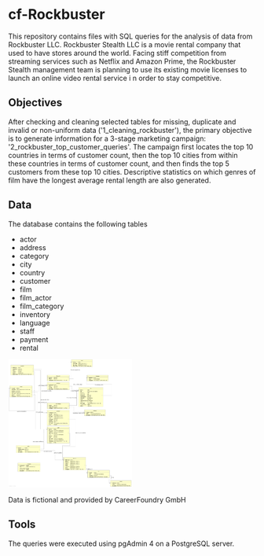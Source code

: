 # cf-Rockbuster

This repository contains files with SQL queries for the analysis of data from Rockbuster LLC. Rockbuster Stealth LLC is a movie rental company that used to have stores around the world. Facing stiff competition from streaming services such as Netflix and Amazon Prime, the Rockbuster Stealth management team is planning to use its existing movie licenses to launch an online video rental service i n order to stay competitive.

Objectives
---
After checking and cleaning selected tables for missing, duplicate and invalid or non-uniform data ('1_cleaning_rockbuster'), the primary objective is to generate information for a 3-stage marketing campaign: '2_rockbuster_top_customer_queries'. The campaign first locates the top 10 countries in terms of customer count, then the top 10 cities from within these countries in terms of customer count, and then finds the top 5 customers from these top 10 cities. Descriptive statistics on which genres of film have the longest average rental length are also generated.

Data
---
The database contains the following tables
- actor
- address
- category
- city
- country
- customer
- film
- film_actor
- film_category
- inventory
- language
- staff 
- payment 
- rental

<img src="ERD_Rockbuster_DB_Organic.jpg" alt="ERD Diagram" style="width:50%; height:auto;"> 

Data is fictional and provided by CareerFoundry GmbH
 
Tools
---
The queries were executed using pgAdmin 4 on a PostgreSQL server.
